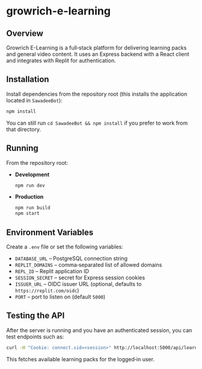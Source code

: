 # growrich-e-learning

## Overview
Growrich E-Learning is a full‑stack platform for delivering learning packs and general video content. It uses an Express backend with a React client and integrates with Replit for authentication.

## Installation
Install dependencies from the repository root (this installs the application located in `SawadeeBot`):
```bash
npm install
```
You can still run `cd SawadeeBot && npm install` if you prefer to work from that directory.

## Running
From the repository root:
- **Development**
  ```bash
  npm run dev
  ```
- **Production**
  ```bash
  npm run build
  npm start
  ```

## Environment Variables
Create a `.env` file or set the following variables:
- `DATABASE_URL` – PostgreSQL connection string
- `REPLIT_DOMAINS` – comma‑separated list of allowed domains
- `REPL_ID` – Replit application ID
- `SESSION_SECRET` – secret for Express session cookies
- `ISSUER_URL` – OIDC issuer URL (optional, defaults to `https://replit.com/oidc`)
- `PORT` – port to listen on (default `5000`)

## Testing the API
After the server is running and you have an authenticated session, you can test endpoints such as:
```bash
curl -H "Cookie: connect.sid=<session>" http://localhost:5000/api/learning-packs
```
This fetches available learning packs for the logged‑in user.
